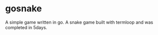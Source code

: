 # gosnake

A simple game written in go. 
A snake game built with termloop and was completed  in 5days.
